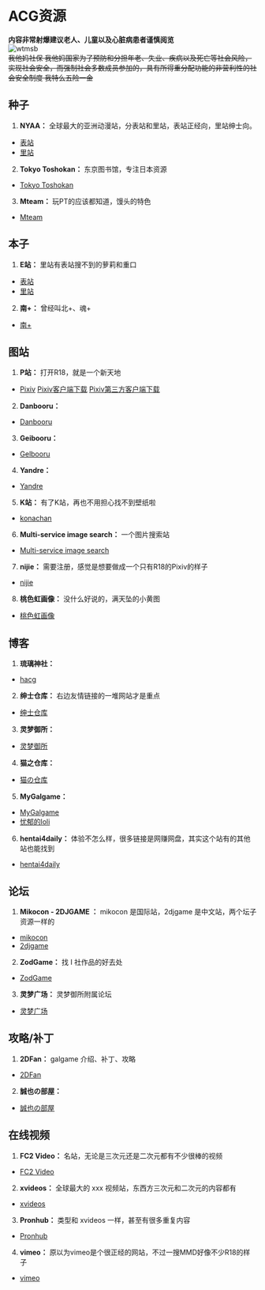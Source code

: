 # ACG资源  
  
**内容非常射爆建议老人、儿童以及心脏病患者谨慎阅览**  
![wtmsb](https://img.moegirl.org/common/6/67/Wtmsb.jpg)  
~~我他妈社保 我他妈国家为了预防和分担年老、失业、疾病以及死亡等社会风险，实现社会安全，而强制社会多数成员参加的，具有所得重分配功能的非营利性的社会安全制度 我特么五险一金~~  
  
## 种子  
1. **NYAA：** 全球最大的亚洲动漫站，分表站和里站，表站正经向，里站绅士向。  
- [表站](https://nyaa.si/)  
- [里站](https://sukebei.nyaa.si/)  
2. **Tokyo Toshokan：** 东京图书馆，专注日本资源  
- [Tokyo Toshokan](https://www.tokyotosho.info/)  
3. **Mteam：** 玩PT的应该都知道，馒头的特色  
- [Mteam](https://pt.m-team.cc/)  
## 本子  
1. **E站：** 里站有表站搜不到的萝莉和重口  
- [表站](https://e-hentai.org/)  
- [里站](https://exhentai.org/)  
2. **南+：** 曾经叫北+、魂+  
- [南+](https://www.south-plus.net/)  
## 图站  
1. **P站：** 打开R18，就是一个新天地  
- [Pixiv](https://www.pixiv.net/)  [Pixiv客户端下载](https://github.com/feizhaidontlikekuaileshui/airplane_shoot_boom/raw/master/apk_files/pixiv_v5.0.167.apk)  [Pixiv第三方客户端下载](https://github.com/feizhaidontlikekuaileshui/airplane_shoot_boom/raw/master/apk_files/PixEz_v1.2.0%20X.apk)  
2. **Danbooru：**  
- [Danbooru](https://danbooru.donmai.us/)  
3. **Geibooru：**  
- [Gelbooru](https://gelbooru.com/)  
4. **Yandre：**  
- [Yandre](https://yande.re/)  
5. **K站：** 有了K站，再也不用担心找不到壁纸啦  
- [konachan](http://konachan.com/)  
6. **Multi-service image search：** 一个图片搜索站  
- [Multi-service image search](http://iqdb.org/)  
7. **nijie：** 需要注册，感觉是想要做成一个只有R18的Pixiv的样子  
- [nijie](http://nijie.info/)  
8. **桃色虹画像：** 没什么好说的，满天坠的小黄图  
- [桃色虹画像](http://momoniji.com/)  
## 博客  
1. **琉璃神社：**  
- [hacg](https://www.hacg.me/)  
2. **绅士仓库：** 右边友情链接的一堆网站才是重点  
- [绅士仓库](https://cangku.moe/)  
3. **灵梦御所：**  
- [灵梦御所](https://blog.reimu.net/)  
4. **猫之仓库：**  
- [猫の仓库](https://www.catacg.net/)  
5. **MyGalgame：**  
- [MyGalgame](https://beats0.github.io/www.mygalgame.com/)  
- [忧郁的loli](https://www.mmgal.com/)  
6. **hentai4daily：** 体验不怎么样，很多链接是网赚网盘，其实这个站有的其他站也能找到  
- [hentai4daily](http://hentai4daily.com/)  
## 论坛  
1. **Mikocon - 2DJGAME ：** mikocon 是国际站，2djgame 是中文站，两个坛子资源一样的  
- [mikocon](http://bbs.mikocon.com/forum.php)  
- [2djgame](https://bbs4.2djgame.net/home/forum.php)  
2. **ZodGame：** 找 I 社作品的好去处  
- [ZodGame](https://www.zodgame.xyz/)  
3. **灵梦广场：** 灵梦御所附属论坛  
- [灵梦广场](https://acg.is/)  
## 攻略/补丁  
1. **2DFan：** galgame 介绍、补丁、攻略  
- [2DFan](https://www.2dfan.com/)  
2. **誠也の部屋：**  
- [誠也の部屋](http://seiya-saiga.com/)  
## 在线视频  
1. **FC2 Video：** 名站，无论是三次元还是二次元都有不少很棒的视频  
- [FC2 Video](https://video.fc2.com/)  
2. **xvideos：** 全球最大的 xxx 视频站，东西方三次元和二次元的内容都有  
- [xvideos](http://www.xvideos.com/)  
3. **Pronhub：** 类型和 xvideos 一样，甚至有很多重复内容  
- [Pronhub](https://www.pornhub.com/)  
4. **vimeo：** 原以为vimeo是个很正经的网站，不过一搜MMD好像不少R18的样子  
- [vimeo](https://vimeo.com/)  
